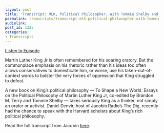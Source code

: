 ```yaml
---
layout: post
title: "Transcript: MLK, Political Philosopher. With Tommie Shelby and Brandon Terry."
permalink: transcripts/transcript-mlk-political-philosopher-with-tommie-shelby-and-brandon-terry
audiolink: 
post_id: 1325
categories: 
- Transcripts
---
```


[Listen to Episode](https://www.thedigradio.com/podcast/mlk-political-philosopher-with-tommie-shelby-and-brandon-terry/)

Martin Luther King Jr is often remembered for his soaring oratory. But the commonplace emphasis on his rhetoric rather than his ideas too often allows conservatives to domesticate him, or worse, use his taken-out-of-context words to bolster the very forces of oppression that King struggled to defeat.

A new book on King’s political philosophy — 
To Shape a New World: Essays on the Political Philosophy of Martin Luther King Jr, co-edited by Brandon M. Terry and Tommie Shelby — takes seriously King as a thinker, not simply an orator or activist. Daniel Denvir, host of Jacobin Radio’s The Dig, recently had the chance to speak with the Harvard scholars about King’s rich political philosophy. 

Read the full transcript from Jacobin 
[here](https://www.jacobinmag.com/2018/04/martin-luther-king-rhetoric-political-philosophy).